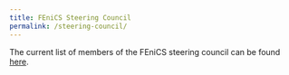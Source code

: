 ```yaml
---
title: FEniCS Steering Council
permalink: /steering-council/
---
```


The current list of members of the FEniCS steering council can be found [here](https://github.com/FEniCS/governance/blob/master/people.md).
